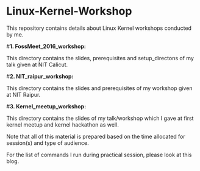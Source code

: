 # Linux-Kernel-Workshop

This repository contains details about Linux Kernel workshops conducted by me.

#**1. FossMeet_2016_workshop:**

This directory contains the slides, prerequisites and setup_directons of my talk given at NIT Calicut.

#**2. NIT_raipur_workshop:**

This directory contains the slides and prerequisites of my workshop given at NIT Raipur.

#**3. Kernel_meetup_workshop:**

This directory contains the slides of my talk/workshop which I gave at first kernel meetup and kernel hackathon as well.

Note that all of this material is prepared based on the time allocated for session(s) and type of audience. 

For the list of commands I run during practical session, please look at this blog.
